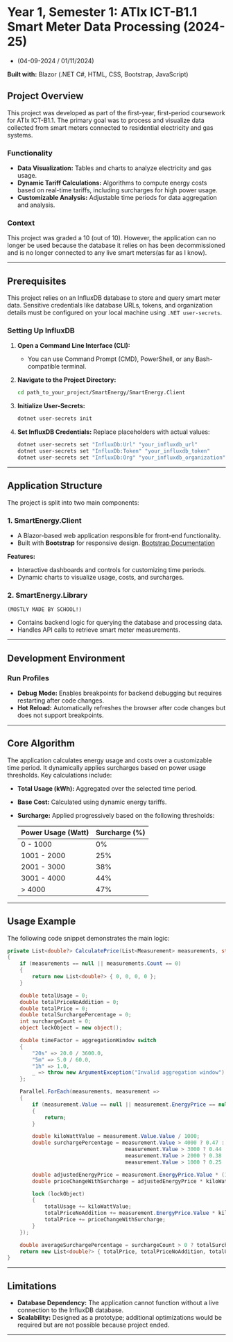 # Year 1, Semester 1: ATIx ICT-B1.1 Smart Meter Data Processing (2024-25)
- (04-09-2024 / 01/11/2024)

**Built with:** Blazor (.NET C#, HTML, CSS, Bootstrap, JavaScript)

## Project Overview
This project was developed as part of the first-year, first-period coursework for ATIx ICT-B1.1. The primary goal was to process and visualize data collected from smart meters connected to residential electricity and gas systems. 

### Functionality
- **Data Visualization:** Tables and charts to analyze electricity and gas usage.
- **Dynamic Tariff Calculations:** Algorithms to compute energy costs based on real-time tariffs, including surcharges for high power usage.
- **Customizable Analysis:** Adjustable time periods for data aggregation and analysis.

### Context
This project was graded a 10 (out of 10). However, the application can no longer be used because the database it relies on has been decommissioned and is no longer connected to any live smart meters(as far as I know).

---

## Prerequisites
This project relies on an InfluxDB database to store and query smart meter data. Sensitive credentials like database URLs, tokens, and organization details must be configured on your local machine using `.NET user-secrets`.

### Setting Up InfluxDB

1. **Open a Command Line Interface (CLI):**
   - You can use Command Prompt (CMD), PowerShell, or any Bash-compatible terminal.

2. **Navigate to the Project Directory:**
   ```bash
   cd path_to_your_project/SmartEnergy/SmartEnergy.Client
   ```

3. **Initialize User-Secrets:**
   ```bash
   dotnet user-secrets init
   ```

4. **Set InfluxDB Credentials:**
   Replace placeholders with actual values:
   ```bash
   dotnet user-secrets set "InfluxDb:Url" "your_influxdb_url"
   dotnet user-secrets set "InfluxDb:Token" "your_influxdb_token"
   dotnet user-secrets set "InfluxDb:Org" "your_influxdb_organization"
   ```

---

## Application Structure
The project is split into two main components:

### 1. **SmartEnergy.Client**
   - A Blazor-based web application responsible for front-end functionality.
   - Built with **Bootstrap** for responsive design. [Bootstrap Documentation](https://getbootstrap.com/docs/5.1/getting-started/introduction/)

   **Features:**
   - Interactive dashboards and controls for customizing time periods.
   - Dynamic charts to visualize usage, costs, and surcharges.

### 2. **SmartEnergy.Library**
    (MOSTLY MADE BY SCHOOL!)
   - Contains backend logic for querying the database and processing data.
   - Handles API calls to retrieve smart meter measurements.

---

## Development Environment

### Run Profiles
- **Debug Mode:** Enables breakpoints for backend debugging but requires restarting after code changes.
- **Hot Reload:** Automatically refreshes the browser after code changes but does not support breakpoints.

---

## Core Algorithm
The application calculates energy usage and costs over a customizable time period. It dynamically applies surcharges based on power usage thresholds. Key calculations include:

- **Total Usage (kWh):** Aggregated over the selected time period.
- **Base Cost:** Calculated using dynamic energy tariffs.
- **Surcharge:** Applied progressively based on the following thresholds:
  
  | Power Usage (Watt) | Surcharge (%) |
  |--------------------|---------------|
  | 0 - 1000           | 0%            |
  | 1001 - 2000        | 25%           |
  | 2001 - 3000        | 38%           |
  | 3001 - 4000        | 44%           |
  | > 4000             | 47%           |

---

## Usage Example
The following code snippet demonstrates the main logic:

```csharp
private List<double?> CalculatePrice(List<Measurement> measurements, string aggregationWindow)
{
    if (measurements == null || measurements.Count == 0)
    {
        return new List<double?> { 0, 0, 0, 0 };
    }

    double totalUsage = 0;
    double totalPriceNoAddition = 0;
    double totalPrice = 0;
    double totalSurchargePercentage = 0;
    int surchargeCount = 0;
    object lockObject = new object();

    double timeFactor = aggregationWindow switch
    {
        "20s" => 20.0 / 3600.0,
        "5m" => 5.0 / 60.0,
        "1h" => 1.0,
        _ => throw new ArgumentException("Invalid aggregation window")
    };

    Parallel.ForEach(measurements, measurement =>
    {
        if (measurement.Value == null || measurement.EnergyPrice == null || measurement.Value <= 0 || measurement.EnergyPrice <= 0)
        {
            return;
        }

        double kiloWattValue = measurement.Value.Value / 1000;
        double surchargePercentage = measurement.Value > 4000 ? 0.47 :
                                      measurement.Value > 3000 ? 0.44 :
                                      measurement.Value > 2000 ? 0.38 :
                                      measurement.Value > 1000 ? 0.25 : 0;

        double adjustedEnergyPrice = measurement.EnergyPrice.Value * (1 + surchargePercentage);
        double priceChangeWithSurcharge = adjustedEnergyPrice * kiloWattValue * timeFactor;

        lock (lockObject)
        {
            totalUsage += kiloWattValue;
            totalPriceNoAddition += measurement.EnergyPrice.Value * kiloWattValue * timeFactor;
            totalPrice += priceChangeWithSurcharge;
        }
    });

    double averageSurchargePercentage = surchargeCount > 0 ? totalSurchargePercentage / surchargeCount * 100 : 0;
    return new List<double?> { totalPrice, totalPriceNoAddition, totalUsage, averageSurchargePercentage };
}
```

---

## Limitations
- **Database Dependency:** The application cannot function without a live connection to the InfluxDB database.
- **Scalability:** Designed as a prototype; additional optimizations would be required but are not possible because project ended.

---